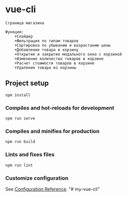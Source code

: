 # vue-cli
```
Страница магазина

Функции:
    +Слайдер
    +Фильтрация по типам товаров
    +Сортировка по убыванию и возрастанию цены
    +Добавление товара в корзину
    +Открытие и закрытие модального окна с корзиной
    +Изменение количества товаров в корзине
    +Расчет стоимости товаров в корзине
    +Удаление товара из корзины
```

## Project setup
```
npm install
```

### Compiles and hot-reloads for development
```
npm run serve
```

### Compiles and minifies for production
```
npm run build
```

### Lints and fixes files
```
npm run lint
```

### Customize configuration
See [Configuration Reference](https://cli.vuejs.org/config/).
"# my-vue-cli" 
